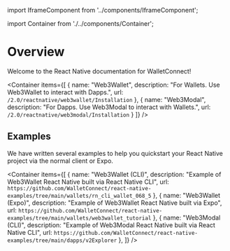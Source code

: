 import IframeComponent from '../components/IframeComponent';

import Container from './../components/Container';

# Overview

Welcome to the React Native documentation for WalletConnect!

<Container
items={[
{
name: "Web3Wallet",
description: "For Wallets. Use Web3Wallet to interact with Dapps.",
url: `/2.0/reactnative/web3wallet/Installation`
},
{
name: "Web3Modal",
description: "For Dapps. Use Web3Modal to interact with Wallets.",
url: `/2.0/reactnative/web3modal/Installation`
}
]}
/>


## Examples

We have written several examples to help you quickstart your React Native project via the normal client or Expo.

<Container
items={[
{
name: "Web3Wallet (CLI)",
description: "Example of Web3Wallet React Native built via React Native CLI",
url: `https://github.com/WalletConnect/react-native-examples/tree/main/wallets/rn_cli_wallet_068_5`
},
{
name: "Web3Wallet (Expo)",
description: "Example of Web3Wallet React Native built via Expo",
url: `https://github.com/WalletConnect/react-native-examples/tree/main/wallets/web3wallet_tutorial`
},
{
name: "Web3Modal (CLI)",
description: "Example of Web3Modal React Native built via React Native CLI",
url: `https://github.com/WalletConnect/react-native-examples/tree/main/dapps/v2Explorer`
},
]}
/>

<!-- ## Obtain Project ID

Head over to [WalletConnect Cloud](https://cloud.walletconnect.com/) to sign in or sign up. Create (or use an existing) project and copy its associated Project ID. We will need this in a later step. -->

<IframeComponent />
